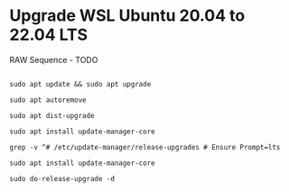 # Upgrade WSL Ubuntu 20.04 to 22.04 LTS


RAW Sequence - TODO

```shell

sudo apt update && sudo apt upgrade

sudo apt autoremove

sudo apt dist-upgrade

sudo apt install update-manager-core 

grep -v ^# /etc/update-manager/release-upgrades # Ensure Prompt=lts 

sudo apt install update-manager-core

sudo do-release-upgrade -d

```
